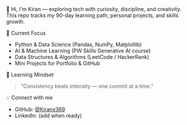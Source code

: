  🚀 Hi, I'm Kiran — exploring tech with curiosity, discipline, and creativity.  
This repo tracks my 90-day learning path, personal projects, and skills growth.

 🌱 Current Focus
- Python & Data Science (Pandas, NumPy, Matplotlib)
- AI & Machine Learning (PW Skills Generative AI course)
- Data Structures & Algorithms (LeetCode / HackerRank)
- Mini Projects for Portfolio & GitHub

 🧠 Learning Mindset
> “Consistency beats intensity — one commit at a time.”

 💡 Connect with me
- GitHub: [@Kiranx369](https://github.com/Kiranx369)
- LinkedIn: (add when ready)

